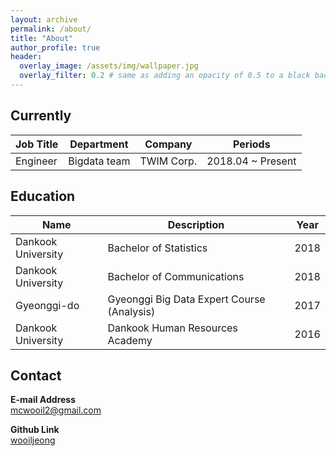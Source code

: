 ```yaml
---
layout: archive
permalink: /about/
title: "About"
author_profile: true
header:
  overlay_image: /assets/img/wallpaper.jpg
  overlay_filter: 0.2 # same as adding an opacity of 0.5 to a black background
---
```


## Currently

| Job Title | Department   | Company   | Periods           |
| --------- | ------------ | --------- | ----------------- |
| Engineer  | Bigdata team | TWIM Corp.| 2018.04 ~ Present |


## Education

| Name | Description | Year |
| ---- | ----------- |----- |
| Dankook University | Bachelor of Statistics | 2018 |
| Dankook University | Bachelor of Communications | 2018 |
| Gyeonggi-do | Gyeonggi Big Data Expert Course (Analysis) | 2017 |
| Dankook University | Dankook Human Resources Academy | 2016 |


## Contact

**E-mail Address**    
mcwooil2@gmail.com

**Github Link**    
[wooiljeong](http://www.github.com/wooiljeong)
